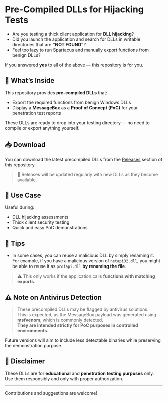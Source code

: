 # Pre-Compiled DLLs for Hijacking Tests

- Are you testing a thick client application for **DLL hijacking**?
- Did you launch the application and search for DLLs in writable directories that are **"NOT FOUND"**?
- Feel too lazy to run Spartacus and manually export functions from benign DLLs?

If you answered **yes** to all of the above — this repository is for you.

## 🔧 What’s Inside

This repository provides **pre-compiled DLLs** that:
- Export the required functions from benign Windows DLLs
- Display a **MessageBox** as a **Proof of Concept (PoC)** for your penetration test reports

These DLLs are ready to drop into your testing directory — no need to compile or export anything yourself.

## 📥 Download

You can download the latest precompiled DLLs from the [Releases](../../releases) section of this repository.

> 🔄 Releases will be updated regularly with new DLLs as they become available.

## 📌 Use Case

Useful during:
- DLL hijacking assessments
- Thick client security testing
- Quick and easy PoC demonstrations

## 🧠 Tips

- In some cases, you can reuse a malicious DLL by simply renaming it.  
  For example, if you have a malicious version of `netapi32.dll`, you might be able to reuse it as `profapi.dll` **by renaming the file**.

> ⚠️ This only works if the application calls **functions with matching exports**.  

## ⚠️ Note on Antivirus Detection

> These precompiled DLLs may be flagged by antivirus solutions.  
> This is expected, as the MessageBox payload was generated using **msfvenom**, which is commonly detected.  
> **They are intended strictly for PoC purposes in controlled environments.**

Future versions will aim to include less detectable binaries while preserving the demonstration purpose.

## 🛑 Disclaimer

These DLLs are for **educational** and **penetration testing purposes** only. Use them responsibly and only with proper authorization.

---

Contributions and suggestions are welcome!

